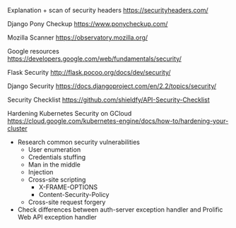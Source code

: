Explanation + scan of security headers
https://securityheaders.com/

Django Pony Checkup
https://www.ponycheckup.com/

Mozilla Scanner
https://observatory.mozilla.org/

Google resources
https://developers.google.com/web/fundamentals/security/

Flask Security
http://flask.pocoo.org/docs/dev/security/

Django Security
https://docs.djangoproject.com/en/2.2/topics/security/

Security Checklist
https://github.com/shieldfy/API-Security-Checklist

Hardening Kubernetes Security on GCloud
https://cloud.google.com/kubernetes-engine/docs/how-to/hardening-your-cluster

- Research common security vulnerabilities
  - User enumeration
  - Credentials stuffing
  - Man in the middle
  - Injection
  - Cross-site scripting
    - X-FRAME-OPTIONS
    - Content-Security-Policy
  - Cross-site request forgery
- Check differences between auth-server exception handler and Prolific Web API exception handler
